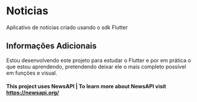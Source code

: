 # Noticias

Aplicativo de noticias criado usando o sdk Flutter

## Informações Adicionais

Estou desenvolvendo este projeto para estudar o Flutter e por em prática o que estou aprendendo, pretendendo deixar ele o mais completo possível em funções e visual.

#### This project uses NewsAPI | To learn more about NewsAPI visit https://newsapi.org/ 
